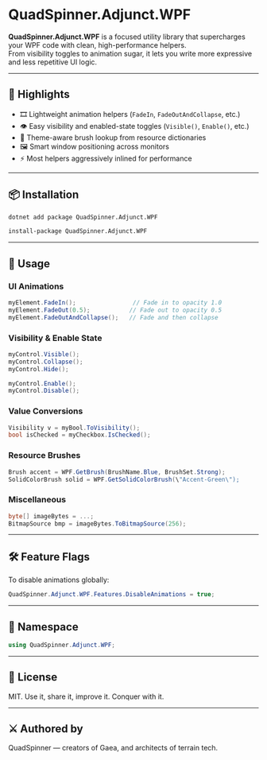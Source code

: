 # QuadSpinner.Adjunct.WPF

**QuadSpinner.Adjunct.WPF** is a focused utility library that supercharges your WPF code with clean, high-performance helpers.  
From visibility toggles to animation sugar, it lets you write more expressive and less repetitive UI logic.

---

## 🌟 Highlights

- 🎞️ Lightweight animation helpers (`FadeIn`, `FadeOutAndCollapse`, etc.)
- 👁️ Easy visibility and enabled-state toggles (`Visible()`, `Enable()`, etc.)
- 🎨 Theme-aware brush lookup from resource dictionaries
- 🖼️ Smart window positioning across monitors
- ⚡ Most helpers aggressively inlined for performance

---

## 📦 Installation

```bash
dotnet add package QuadSpinner.Adjunct.WPF
```

```bash
install-package QuadSpinner.Adjunct.WPF
```
---

## 🚀 Usage

### UI Animations

```csharp
myElement.FadeIn();                // Fade in to opacity 1.0
myElement.FadeOut(0.5);           // Fade out to opacity 0.5
myElement.FadeOutAndCollapse();   // Fade and then collapse
```

### Visibility & Enable State

```csharp
myControl.Visible();
myControl.Collapse();
myControl.Hide();

myControl.Enable();
myControl.Disable();
```

### Value Conversions

```csharp
Visibility v = myBool.ToVisibility();
bool isChecked = myCheckbox.IsChecked();
```

### Resource Brushes

```csharp
Brush accent = WPF.GetBrush(BrushName.Blue, BrushSet.Strong);
SolidColorBrush solid = WPF.GetSolidColorBrush(\"Accent-Green\");
```

### Miscellaneous

```csharp
byte[] imageBytes = ...;
BitmapSource bmp = imageBytes.ToBitmapSource(256);
```

---

## 🛠 Feature Flags

To disable animations globally:

```csharp
QuadSpinner.Adjunct.WPF.Features.DisableAnimations = true;
```

---

## 🧭 Namespace

```csharp
using QuadSpinner.Adjunct.WPF;
```

---

## 📜 License

MIT. Use it, share it, improve it. Conquer with it.

---

## ⚔️ Authored by

QuadSpinner — creators of Gaea, and architects of terrain tech.